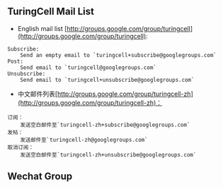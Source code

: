 ## TuringCell Mail List

* English mail list [http://groups.google.com/group/turingcell](http://groups.google.com/group/turingcell):

```
Subscribe: 
    Send an empty email to `turingcell+subscribe@googlegroups.com`
Post:
    Send email to `turingcell@googlegroups.com`
Unsubscribe: 
    Send email to `turingcell+unsubscribe@googlegroups.com`
```

* 中文邮件列表[http://groups.google.com/group/turingcell-zh](http://groups.google.com/group/turingcell-zh)：

```
订阅：
    发送空白邮件至`turingcell-zh+subscribe@googlegroups.com`
发帖：
    发送邮件至`turingcell-zh@googlegroups.com`
取消订阅：
    发送空白邮件至`turingcell-zh+unsubscribe@googlegroups.com`
```

## Wechat Group





